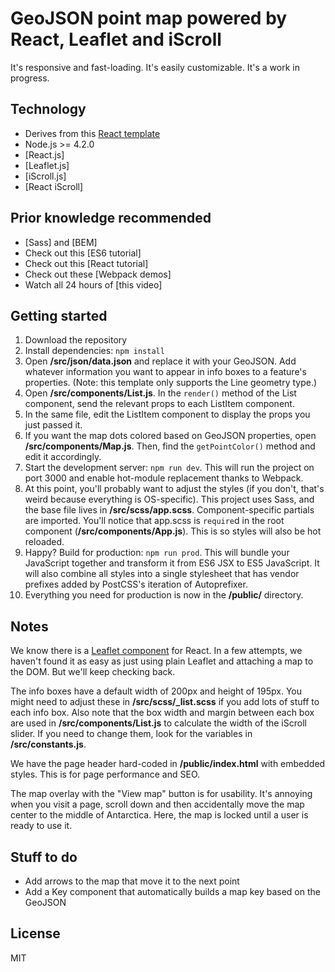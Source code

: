 # GeoJSON point map powered by React, Leaflet and iScroll
It's responsive and fast-loading. It's easily customizable. It's a work in progress.

## Technology
+ Derives from this [React template](https://github.com/OrlandoSentinel/react-webpack-single-page-app)
+ Node.js >= 4.2.0
+ [React.js]
+ [Leaflet.js]
+ [iScroll.js]
+ [React iScroll]

## Prior knowledge recommended
+ [Sass] and [BEM]
+ Check out this [ES6 tutorial]
+ Check out this [React tutorial]
+ Check out these [Webpack demos]
+ Watch all 24 hours of [this video]

## Getting started
1. Download the repository
2. Install dependencies: `npm install`
3. Open **/src/json/data.json** and replace it with your GeoJSON. Add whatever information you want to appear in info boxes to a feature's properties. (Note: this template only supports the Line geometry type.)
4. Open **/src/components/List.js**. In the `render()` method of the List component, send the relevant props to each ListItem component.
5. In the same file, edit the ListItem component to display the props you just passed it.
6. If you want the map dots colored based on GeoJSON properties, open **/src/components/Map.js**. Then, find the `getPointColor()` method and edit it accordingly.
7. Start the development server: `npm run dev`. This will run the project on port 3000 and enable hot-module replacement thanks to Webpack.
8. At this point, you'll probably want to adjust the styles (if you don't, that's weird because everything is OS-specific). This project uses Sass, and the base file lives in **/src/scss/app.scss**. Component-specific partials are imported. You'll notice that app.scss is `require`d in the root component (**/src/components/App.js**). This is so styles will also be hot reloaded.
9. Happy? Build for production: `npm run prod`. This will bundle your JavaScript together and transform it from ES6 JSX to ES5 JavaScript. It will also combine all styles into a single stylesheet that has vendor prefixes added by PostCSS's iteration of Autoprefixer.
10. Everything you need for production is now in the **/public/** directory.

## Notes
We know there is a [Leaflet component]() for React. In a few attempts, we haven't found it as easy as just using plain Leaflet and attaching a map to the DOM. But we'll keep checking back.

The info boxes have a default width of 200px and height of 195px. You might need to adjust these in **/src/scss/_list.scss** if you add lots of stuff to each info box. Also note that the box width and margin between each box are used in **/src/components/List.js** to calculate the width of the iScroll slider. If you need to change them, look for the variables in **/src/constants.js**.

We have the page header hard-coded in **/public/index.html** with embedded styles. This is for page performance and SEO.

The map overlay with the "View map" button is for usability. It's annoying when you visit a page, scroll down and then accidentally move the map center to the middle of Antarctica. Here, the map is locked until a user is ready to use it.

## Stuff to do
+ Add arrows to the map that move it to the next point
+ Add a Key component that automatically builds a map key based on the GeoJSON

## License
MIT
